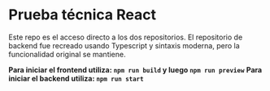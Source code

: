 # Prueba técnica React

Este repo es el acceso directo a los dos repositorios. El repositorio de backend fue recreado usando Typescript y sintaxis moderna, pero la funcionalidad original se mantiene.

**Para iniciar el frontend utiliza: `npm run build` y luego `npm run preview`**
**Para iniciar el backend utiliza: `npm run start`**
